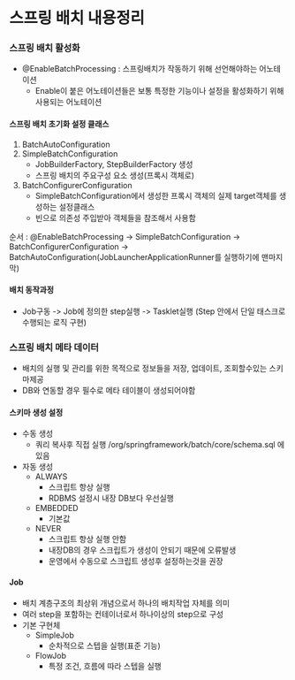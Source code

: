 # 스프링 배치 내용정리

### 스프링 배치 활성화

* @EnableBatchProcessing : 스프링배치가 작동하기 위해 선언해야하는 어노테이션
  * Enable이 붙은 어노테이션들은 보통 특정한 기능이나 설정을 활성화하기 위해 사용되는 어노테이션

#### 스프링 배치 초기화 설정 클래스

1. BatchAutoConfiguration
2. SimpleBatchConfiguration
   * JobBuilderFactory, StepBuilderFactory 생성
   * 스프링 배치의 주요구성 요소 생성(프록시 객체로)
3. BatchConfigurerConfiguration
   * SimpleBatchConfiguration에서 생성한 프록시 객체의 실제 target객체를 생성하는 설정클래스
   * 빈으로 의존성 주입받아 객체들을 참조해서 사용함

순서 : @EnableBatchProcessing -> SimpleBatchConfiguration -> BatchConfigurerConfiguration -> BatchAutoConfiguration(JobLauncherApplicationRunner를 실행하기에 맨마지막)

#### 배치 동작과정

* Job구동 -> Job에 정의한 step실행 -> Tasklet실행 (Step 안에서 단일 태스크로 수행되는 로직 구현)

### 스프링 배치 메타 데이터

* 배치의 실행 및 관리를 위한 목적으로 정보들을 저장, 업데이트, 조회할수있는 스키마제공
* DB와 연동할 경우 필수로 메타 테이블이 생성되어야함

#### 스키마 생성 설정

* 수동 생성
  * 쿼리 복사후 직접 실행 /org/springframework/batch/core/schema.sql 에 있음
* 자동 생성
  * ALWAYS
    * 스크립트 항상 실행
    * RDBMS 설정시 내장 DB보다 우선실행
  * EMBEDDED
    * 기본값
  * NEVER
    * 스크립트 항상 실행 안함
    * 내장DB의 경우 스크립트가 생성이 안되기 때문에 오류발생
    * 운영에서 수동으로 스크립트 생성후 설정하는것을 권장


#### Job

* 배치 계층구조의 최상위 개념으로서 하나의 배치작업 자체를 의미
* 여러 step을 포함하는 컨테이너로서 하나이상의 step으로 구성
* 기본 구현체
  * SimpleJob
    * 순차적으로 스텝을 실행(표준 기능)
  * FlowJob
    * 특정 조건, 흐름에 따라 스텝을 실행

